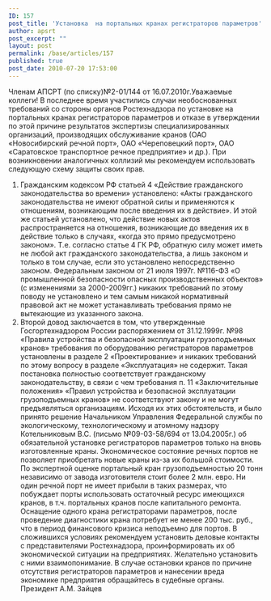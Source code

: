 ```yaml
---
ID: 157
post_title: 'Установка  на портальных кранах регистраторов параметров'
author: apsrt
post_excerpt: ""
layout: post
permalink: /base/articles/157
published: true
post_date: 2010-07-20 17:53:00
---
```

Членам АПСРТ
(по списку)№2-01/144 от 16.07.2010г.Уважаемые коллеги!
В последнее время участились случаи необоснованных требований со стороны органов Ростехнадзора по установке на портальных кранах регистраторов параметров и отказе в утверждении по этой причине результатов экспертизы специализированных организаций, производящих обслуживание кранов (ОАО «Новосибирский речной порт», ОАО «Череповецкий порт», ОАО «Саратовское транспортное речное предприятие» и др.).
При возникновении аналогичных коллизий мы рекомендуем использовать следующую схему защиты своих прав.
1. Гражданским кодексом РФ статьей 4 «Действие гражданского законодательства во времени» установлено: «Акты гражданского законодательства не имеют обратной силы и применяются к отношениям, возникающим после введения их в действие».
И этой же статьей установлено, что действие новых актов распространяется на отношения, возникающие до введения их в действие только в случаях, «когда это прямо предусмотрено законом». Т.е. согласно статье 4 ГК РФ, обратную силу может иметь не любой акт гражданского законодательства, а лишь законом и только в том случае, если это установлено непосредственно законом.
Федеральным законом от 21 июля 1997г. №116-ФЗ «О промышленной безопасности опасных производственных объектов» (с изменениями за 2000-2009гг.) никаких требований по этому поводу не установлено и тем самым никакой нормативный правовой акт не может устанавливать требования прямо не вытекающие из указанного закона.
2. Второй довод заключается в том, что утвержденные Госгортехнадзором России распоряжением от 31.12.1999г. №98 «Правила устройства и безопасной эксплуатации грузоподъемных кранов» требования по оборудованию регистраторов параметров установлены в разделе 2 «Проектирование» и никаких требований по этому вопросу в разделе «Эксплуатация» не содержит.
Такая постановка полностью соответствует гражданскому законодательству, в связи с чем требования п. 11 «Заключительные положения» «Правил устройства и безопасной эксплуатации грузоподъемных кранов» не соответствуют закону и не могут предъявляться организациям.
Исходя их этих обстоятельств, и было принято решение Начальником Управления Федеральной службы по экологическому, технологическому и атомному надзору Котельниковым В.С. (письмо №09-03-58/694 от 13.04.2005г.) об обязательной установке регистраторов параметров только на вновь изготовленные краны.
Экономическое состояние речных портов не позволяет приобретать новые краны из-за их большой стоимости. По экспертной оценке портальный кран грузоподъемностью 20 тонн независимо от завода изготовителя стоит более 2 млн. евро. Ни один речной порт не имеет прибыли в таких размерах, что побуждает порты использовать остаточный ресурс имеющихся кранов, в т.ч. портальных кранов после капитального ремонта. Оснащение одного крана регистраторами параметров, после проведение диагностики крана потребует не менее 200 тыс. руб., что в период финансового кризиса неподъемно для портов.
В сложившихся условиях рекомендуем установить деловые контакты с представителями Ростехнадзора, проинформировать их об экономической ситуации на предприятиях. Желательно установить с ними взаимопонимание. В случае остановки кранов по причине отсутствия регистраторов параметров и нанесении вреда экономике предприятия обращайтесь в судебные органы.
Президент А.М. Зайцев